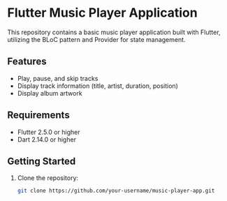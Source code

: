 # Flutter Music Player Application

This repository contains a basic music player application built with Flutter, utilizing the BLoC pattern and Provider for state management.

## Features

- Play, pause, and skip tracks
- Display track information (title, artist, duration, position)
- Display album artwork

## Requirements

- Flutter 2.5.0 or higher
- Dart 2.14.0 or higher

## Getting Started

1. Clone the repository:

   ```bash
   git clone https://github.com/your-username/music-player-app.git
